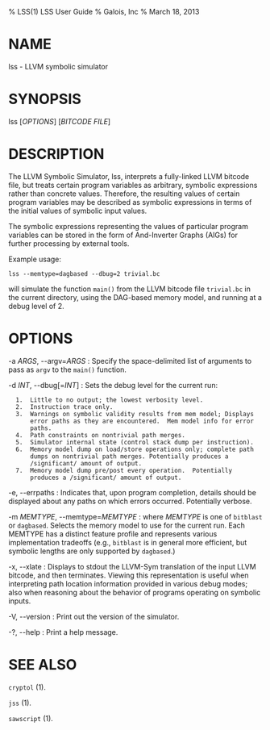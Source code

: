 % LSS(1) LSS User Guide
% Galois, Inc
% March 18, 2013

NAME
====

lss - LLVM symbolic simulator

SYNOPSIS
========

lss [*OPTIONS*] [*BITCODE FILE*]

DESCRIPTION
===========

The LLVM Symbolic Simulator, lss, interprets a fully-linked LLVM
bitcode file, but treats certain program variables as arbitrary,
symbolic expressions rather than concrete values. Therefore, the
resulting values of certain program variables may be described as
symbolic expressions in terms of the initial values of symbolic input
values.

The symbolic expressions representing the values of particular program
variables can be stored in the form of And-Inverter Graphs (AIGs) for
further processing by external tools.

Example usage: 

    lss --memtype=dagbased --dbug=2 trivial.bc

will simulate the function `main()` from the LLVM bitcode file
`trivial.bc` in the current directory, using the DAG-based memory
model, and running at a debug level of 2.

OPTIONS
=======

-a *ARGS*, \--argv=*ARGS*
:   Specify the space-delimited list of arguments to pass as `argv`
    to the `main()` function.

-d *INT*, \--dbug[=*INT*]
:   Sets the debug level for the current run:

      1.  Little to no output; the lowest verbosity level.
      2.  Instruction trace only.
      3.  Warnings on symbolic validity results from mem model; Displays
          error paths as they are encountered.  Mem model info for error
          paths.
      4.  Path constraints on nontrivial path merges.
      5.  Simulator internal state (control stack dump per instruction).
      6.  Memory model dump on load/store operations only; complete path
          dumps on nontrivial path merges. Potentially produces a
          /significant/ amount of output.
      7.  Memory model dump pre/post every operation.  Potentially
          produces a /significant/ amount of output.

-e, \--errpaths
:   Indicates that, upon program completion, details should be
    displayed about any paths on which errors occurred.  Potentially
    verbose.

-m *MEMTYPE*, \--memtype=*MEMTYPE*
:   where *MEMTYPE* is one of `bitblast` or `dagbased`.  Selects the
    memory model to use for the current run.  Each MEMTYPE has a
    distinct feature profile and represents various implementation
    tradeoffs (e.g., `bitblast` is in general more efficient, but
    symbolic lengths are only supported by `dagbased`.)

-x, \--xlate
:   Displays to stdout the LLVM-Sym translation of the input LLVM
    bitcode, and then terminates.  Viewing this representation is
    useful when interpreting path location information provided in
    various debug modes; also when reasoning about the behavior of
    programs operating on symbolic inputs.

-V, \--version
:   Print out the version of the simulator.

-?, \--help
:   Print a help message.

SEE ALSO
========

`cryptol` (1).

`jss` (1).

`sawscript` (1).
